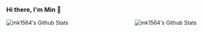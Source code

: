 ### Hi there, I'm Min 👋

<img align="left" alt="mk1564's Github Stats" src="https://github-readme-stats.vercel.app/api?username=mk1564&show_icons=true&hide_border=true&count_private=true" />

<img align="right" alt="mk1564's Github Stats" src="https://github-readme-stats.vercel.app/api/top-langs/?username=mk1564" />
